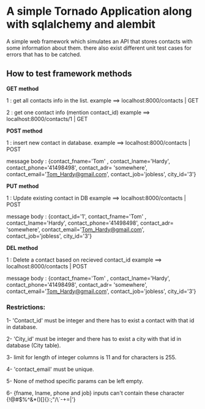 # A simple Tornado Application along with sqlalchemy and alembit

A simple web framework which simulates an API that stores contacts with some information about them. there also exist different unit test cases for errors that has to be catched.

## How to test framework methods

**GET method**

1 : get all contacts info in the list.
example ==> localhost:8000/contacts  | GET

2 : get one contact info (mention contact_id)
example ==> localhost:8000/contacts/1  | GET

**POST method**

1 : insert new contact in database.
example ==> localhost:8000/contacts  | POST

message body : {contact_fname='Tom' , contact_lname='Hardy', contact_phone='41498498', contact_adr= 'somewhere', contact_email='Tom_Hardy@gmail.com', contact_job='jobless', city_id='3'}

**PUT method**

1 : Update existing contact in DB
example ==> localhost:8000/contacts  | POST

message body : {contact_id='1', contact_fname='Tom' , contact_lname='Hardy', contact_phone='41498498', contact_adr= 'somewhere', contact_email='Tom_Hardy@gmail.com', contact_job='jobless', city_id='3'}


**DEL method**

1 : Delete a contact based on recieved contact_id
example ==> localhost:8000/contacts  | POST

message body : {contact_fname='Tom' , contact_lname='Hardy', contact_phone='41498498', contact_adr= 'somewhere', contact_email='Tom_Hardy@gmail.com', contact_job='jobless', city_id='3'}


### Restrictions:

1- 'Contact_id' must be integer and there has to exist a contact with that id in database.

2- 'City_id' must be integer and there has to exist a city with that id in database (City table).

3- limit for length of integer columns is 11 and for characters is 255.

4- 'contact_email' must be unique.

5- None of method specific params can be left empty.

6- {fname, lname, phone and job} inputs can't contain these character {!@#$%^&*()[]{}:;"/\\`-+=|'}




